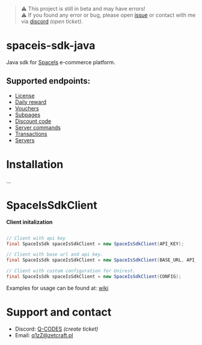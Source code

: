 
> ⚠️ This project is still in beta and may have errors!  
⚠️ If you found any error or bug, please open [issue](https://github.com/q1zZu/spaceis-sdk-java/issues) or contact with me via [discord](https://bit.ly/Q-CODES) *(open ticket)*.

# spaceis-sdk-java
Java sdk for [SpaceIs](https://spaceis.pl) e-commerce platform.


## **Supported endpoints:**
- [License](https://api.spaceis.pl/#tag/Licencja)
- [Daily reward](https://api.spaceis.pl/#tag/Dzienna-nagroda)
- [Vouchers](https://api.spaceis.pl/#tag/Vouchery)
- [Subpages](https://api.spaceis.pl/#tag/Podstrony)
- [Discount code](https://api.spaceis.pl/#tag/Kody-rabatowe)
- [Server commands](https://api.spaceis.pl/#tag/Komendy-dla-serwera)
- [Transactions](https://api.spaceis.pl/#tag/Transakcje)
- [Servers](https://api.spaceis.pl/#tag/Serwery)

# Installation

...

# SpaceIsSdkClient

**Client initalization**
```java

// Client with api key
final SpaceIsSdk spaceIsSdkClient = new SpaceIsSdkClient(API_KEY);

// Client with base url and api key.
final SpaceIsSdk spaceIsSdkClient = new SpaceIsSdkClient(BASE_URL, API_KEY);

// Client with custom configuration for Unirest.
final SpaceIsSdk spaceIsSdkClient = new SpaceIsSdkClient(CONFIG);

```

Examples for usage can be found at: [wiki](https://github.com/q1zZu/spaceis-sdk-java/wiki)

# Support and contact
- Discord: [Q-CODES](https://bit.ly/Q-CODES) *(create ticket)*
- Email: q1zZ@zetcraft.pl




